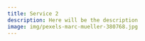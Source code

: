 ```yaml
---
title: Service 2
description: Here will be the description
image: img/pexels-marc-mueller-380768.jpg
---
```

